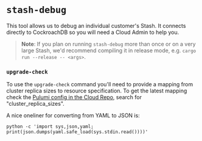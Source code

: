 # `stash-debug`

This tool allows us to debug an individual customer's Stash. It connects directly to CockroachDB so
you will need a Cloud Admin to help you.

> **Note**: If you plan on running `stash-debug` more than once or on a very large Stash, we'd
recommend compiling it in release mode, e.g. `cargo run --release -- <args>`.

### `upgrade-check`

To use the `upgrade-check` command you'll need to provide a mapping from cluster replica sizes to
resource specification. To get the latest mapping check the [Pulumi config in the Cloud Repo](https://github.com/MaterializeInc/cloud/blob/main/Pulumi.production.yaml), search for "cluster_replica_sizes".

A nice oneliner for converting from YAML to JSON is:
```
python -c 'import sys,json,yaml; print(json.dumps(yaml.safe_load(sys.stdin.read())))'
```
